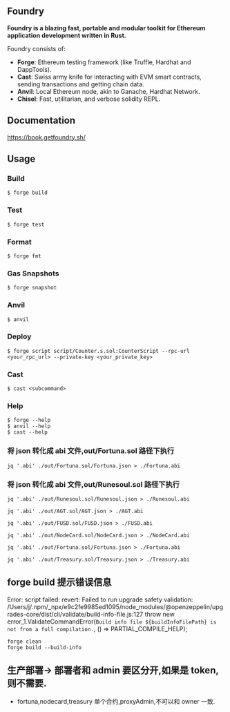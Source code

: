 ## Foundry

**Foundry is a blazing fast, portable and modular toolkit for Ethereum application development written in Rust.**

Foundry consists of:

- **Forge**: Ethereum testing framework (like Truffle, Hardhat and DappTools).
- **Cast**: Swiss army knife for interacting with EVM smart contracts, sending transactions and getting chain data.
- **Anvil**: Local Ethereum node, akin to Ganache, Hardhat Network.
- **Chisel**: Fast, utilitarian, and verbose solidity REPL.

## Documentation

https://book.getfoundry.sh/

## Usage

### Build

```shell
$ forge build
```

### Test

```shell
$ forge test
```

### Format

```shell
$ forge fmt
```

### Gas Snapshots

```shell
$ forge snapshot
```

### Anvil

```shell
$ anvil
```

### Deploy

```shell
$ forge script script/Counter.s.sol:CounterScript --rpc-url <your_rpc_url> --private-key <your_private_key>
```

### Cast

```shell
$ cast <subcommand>
```

### Help

```shell
$ forge --help
$ anvil --help
$ cast --help
```

### 将 json 转化成 abi 文件,out/Fortuna.sol 路径下执行

```shell
jq '.abi' ./out/Fortuna.sol/Fortuna.json > ./Fortuna.abi
```

### 将 json 转化成 abi 文件,out/Runesoul.sol 路径下执行

```shell
jq '.abi' ./out/Runesoul.sol/Runesoul.json > ./Runesoul.abi

jq '.abi' ./out/AGT.sol/AGT.json > ./AGT.abi

jq '.abi' ./out/FUSD.sol/FUSD.json > ./FUSD.abi

jq '.abi' ./out/NodeCard.sol/NodeCard.json > ./NodeCard.abi

jq '.abi' ./out/Fortuna.sol/Fortuna.json > ./Fortuna.abi

jq '.abi' ./out/Treasury.sol/Treasury.json > ./Treasury.abi
```

## forge build 提示错误信息

Error: script failed: revert: Failed to run upgrade safety validation: /Users/j/.npm/\_npx/e9c2fe9985ed1095/node_modules/@openzeppelin/upgrades-core/dist/cli/validate/build-info-file.js:127
throw new error_1.ValidateCommandError(`Build info file ${buildInfoFilePath} is not from a full compilation.`, () => PARTIAL_COMPILE_HELP);

```
forge clean
forge build --build-info
```

## 生产部署-> 部署者和 admin 要区分开,如果是 token,则不需要.

- fortuna,nodecard,treasury 单个合约,proxyAdmin,不可以和 owner 一致.
